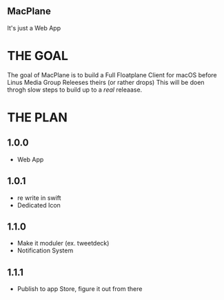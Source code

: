 ## MacPlane
It's just a Web App

# THE GOAL
The goal of MacPlane is to build a Full Floatplane Client for macOS before Linus Media Group Releeses theirs (or rather drops) This will be doen throgh slow steps to build up to a *real* releaase.

# THE PLAN

## 1.0.0
- Web App

## 1.0.1
- re write in swift
- Dedicated Icon

## 1.1.0
- Make it moduler (ex. tweetdeck)
- Notification System

## 1.1.1
- Publish to app Store, figure it out from there
